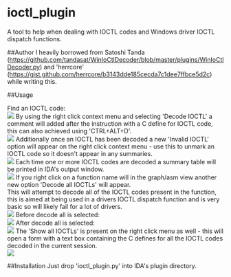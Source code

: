 # ioctl_plugin

A tool to help when dealing with IOCTL codes and Windows driver IOCTL dispatch functions.

##Author
I heavily borrowed from Satoshi Tanda (https://github.com/tandasat/WinIoCtlDecoder/blob/master/plugins/WinIoCtlDecoder.py) and 'herrcore' (https://gist.github.com/herrcore/b3143dde185cecda7c1dee7ffbce5d2c) while writing this.

##Usage

Find an IOCTL code:   
![](https://raw.githubusercontent.com/sam-b/ioctl_plugin/master/screenshots/before_single_decode.PNG)
By using the right click context menu and selecting 'Decode IOCTL' a comment will added after the instruction with a C define for IOCTL code, this can also achieved using 'CTRL+ALT+D'.   
![](https://raw.githubusercontent.com/sam-b/ioctl_plugin/master/screenshots/context_menu_right_click_asm.PNG)
Additionally once an IOCTL has been decoded a new 'Invalid IOCTL' option will appear on the right click context menu - use this to unmark an IOCTL code so it doesn't appear in any summaries.   
![](https://raw.githubusercontent.com/sam-b/ioctl_plugin/master/screenshots/after_single_decode.PNG)
Each time one or more IOCTL codes are decoded a summary table will be printed in IDA's output window.   
![](https://raw.githubusercontent.com/sam-b/ioctl_plugin/master/screenshots/summary_table.PNG)
If you right click on a function name will in the graph/asm view another new option 'Decode all IOCTLs' will appear.    
This will attempt to decode all of the IOCTL codes present in the function, this is aimed at being used in a drivers IOCTL dispatch function and is very basic so will likely fail for a lot of drivers.   
![](https://raw.githubusercontent.com/sam-b/ioctl_plugin/master/screenshots/context_menu_right_click_function_name.PNG)
Before decode all is selected:   
![](https://raw.githubusercontent.com/sam-b/ioctl_plugin/master/screenshots/before_decode_all.PNG)
After decode all is selected:   
![](https://raw.githubusercontent.com/sam-b/ioctl_plugin/master/screenshots/after_decode_all.PNG)
The 'Show all IOCTLs' is present on the right click menu as well - this will open a form with a text box containing the C defines for all the IOCTL codes decoded in the current session.   
![](https://raw.githubusercontent.com/sam-b/ioctl_plugin/master/screenshots/show_all.PNG)

##Installation
Just drop 'ioctl_plugin.py' into IDA's plugin directory.
